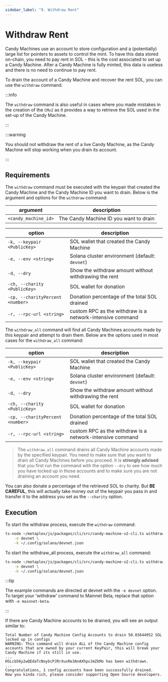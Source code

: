 ```yaml
---
sidebar_label: "9. Withdraw Rent"
---
```

# Withdraw Rent

Candy Machines use an account to store configuration and a (potentially) large list for pointers to assets to control the mint. To have this data stored on-chain, you need to pay rent in SOL - this is the cost associated to set up a Candy Machine. After a Candy Machine is fully minted, this data is useless and there is no need to continue to pay rent.

To drain the account of a Candy Machine and recover the rent SOL, you can use the `withdraw` command.

:::info

The `withdraw` command is also useful in cases where you made mistakes in the creation of the `CMv2` as it provides a way to retrieve the SOL used in the set-up of the Candy Machine.

:::

:::warning

You should not withdraw the rent of a live Candy Machine, as the Candy Machine will stop working when you drain its account.

:::

## Requirements

The `withdraw` command must be executed with the keypair that created the Candy Machine and the Candy Machine ID you want to drain. Below is the argument and options for the `withdraw` command:

| argument             | description                            |
|----------------------|----------------------------------------|
| `<candy_machine_id>` | The Candy Machine ID you want to drain |

| option                           | description                                               |
|----------------------------------|-----------------------------------------------------------|
| `-k, --keypair <PublicKey>`      | SOL wallet that created the Candy Machine                 |
| `-e, --env <string>`             | Solana cluster environment (default: `devnet`)            |
| `-d, --dry`                      | Show the withdraw amount without withdrawing the rent     |
| `-ch, --charity <PublicKey>`     | SOL wallet for donation                                   |
| `-cp, --charityPercent <number>` | Donation percentage of the total SOL drained              |
| `-r, --rpc-url <string>`         | custom RPC as the withdraw is a network-intensive command |

The `withdraw_all` command will find all Candy Machines accounts made by this keypair and attempt to drain them. Below are the options used in most cases for the `withdraw_all` command:

| option                           | description                                               |
|----------------------------------|-----------------------------------------------------------|
| `-k, --keypair <PublicKey>`      | SOL wallet that created the Candy Machine                 |
| `-e, --env <string>`             | Solana cluster environment (default: `devnet`)            |
| `-d, --dry`                      | Show the withdraw amount without withdrawing the rent     |
| `-ch, --charity <PublicKey>`     | SOL wallet for donation                                   |
| `-cp, --charityPercent <number>` | Donation percentage of the total SOL drained              |
| `-r, --rpc-url <string>`         | custom RPC as the withdraw is a network-intensive command |


> The `withdraw_all` command drains all Candy Machine accounts made by the specified keypair. You need to make sure that you want to drain all Candy Machines before you proceed. It is **strongly advised** that you first run the command with the option `--dry` to see how much you have locked up in those accounts and to make sure you are not draining an account you need. 

You can also donate a percentage of the retrieved SOL to charity. But **BE CAREFUL**, this will actually take money out of the keypair you pass in and transfer it to the address you set as the `--charity` option.

## Execution

To start the withdraw process, execute the `withdraw` command:

```bash
ts-node ~/metaplex/js/packages/cli/src/candy-machine-v2-cli.ts withdraw <candy_machine_id> \
    -e devnet \
    -k ~/.config/solana/devnet.json
```

To start the withdraw_all process, execute the `withdraw_all` command:

```bash
ts-node ~/metaplex/js/packages/cli/src/candy-machine-v2-cli.ts withdraw_all \
    -e devnet \
    -k ~/.config/solana/devnet.json
```

:::tip

The example commands are directed at devnet with the `-e devnet` option. To target your 'withdraw' command to Mainnet Beta, replace that option with `-e mainnet-beta`.

:::

If there are Candy Machine accounts to be drained, you will see an output similar to:

```
Total Number of Candy Machine Config Accounts to drain 50.03644952 SOL locked up in configs
WARNING: This command will drain ALL of the Candy Machine config accounts that are owned by your current KeyPair, this will break your Candy Machine if its still in use.
...
HSLcb56y2wQEdaTcNoybcPJRrXuxRe3AnAXhpvJmZkMo has been withdrawn. 
...
Congratulations, 1 config accounts have been successfully drained.
Now you kinda rich, please consider supporting Open Source developers.
```